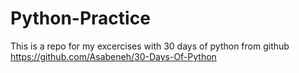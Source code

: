 # Python-Practice
This is a repo for my excercises with 30 days of python from github
https://github.com/Asabeneh/30-Days-Of-Python
